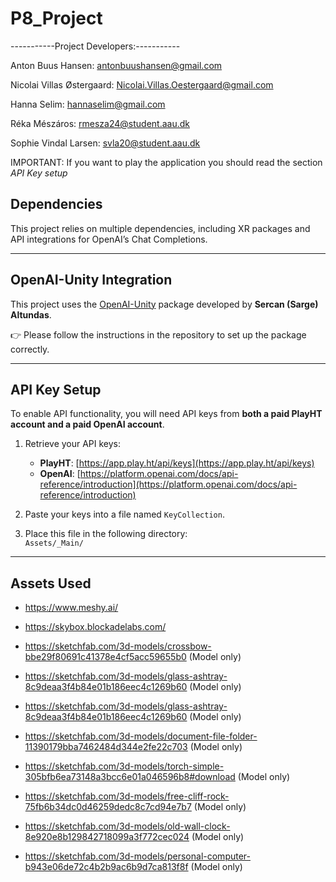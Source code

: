 # P8_Project
-----------Project Developers:-----------

Anton Buus Hansen: antonbuushansen@gmail.com

Nicolai Villas Østergaard: Nicolai.Villas.Oestergaard@gmail.com

Hanna Selim: hannaselim@gmail.com

Réka Mészáros: rmesza24@student.aau.dk

Sophie Vindal Larsen: svla20@student.aau.dk

IMPORTANT: If you want to play the application you should read the section *API Key setup*

## Dependencies

This project relies on multiple dependencies, including XR packages and API integrations for OpenAI’s Chat Completions.

---

## OpenAI-Unity Integration

This project uses the [OpenAI-Unity](https://github.com/srcnalt/OpenAI-Unity) package developed by **Sercan (Sarge) Altundas**.

👉 Please follow the instructions in the repository to set up the package correctly.

---

## API Key Setup

To enable API functionality, you will need API keys from **both a paid PlayHT account and a paid OpenAI account**.

1. Retrieve your API keys:
   - **PlayHT**: [https://app.play.ht/api/keys](https://app.play.ht/api/keys)
   - **OpenAI**: [https://platform.openai.com/docs/api-reference/introduction](https://platform.openai.com/docs/api-reference/introduction)

2. Paste your keys into a file named `KeyCollection`.

3. Place this file in the following directory:  
   `Assets/_Main/`

---

## Assets Used

- https://www.meshy.ai/

- https://skybox.blockadelabs.com/

- https://sketchfab.com/3d-models/crossbow-bbe29f80691c41378e4cf5acc59655b0 (Model only)

- https://sketchfab.com/3d-models/glass-ashtray-8c9deaa3f4b84e01b186eec4c1269b60 (Model only)

- https://sketchfab.com/3d-models/glass-ashtray-8c9deaa3f4b84e01b186eec4c1269b60 (Model only)

- https://sketchfab.com/3d-models/document-file-folder-11390179bba7462484d344e2fe22c703 (Model only)


- https://sketchfab.com/3d-models/torch-simple-305bfb6ea73148a3bcc6e01a046596b8#download (Model only)


- https://sketchfab.com/3d-models/free-cliff-rock-75fb6b34dc0d46259dedc8c7cd94e7b7 (Model only)


- https://sketchfab.com/3d-models/old-wall-clock-8e920e8b129842718099a3f772cec024 (Model only)


- https://sketchfab.com/3d-models/personal-computer-b943e06de72c4b2b9ac6b9d7ca813f8f (Model only)


